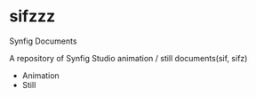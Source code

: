 sifzzz
======

Synfig Documents

A repository of Synfig Studio animation / still documents(sif, sifz)

- Animation
- Still